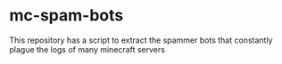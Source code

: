# mc-spam-bots
This repository has a script to extract the spammer bots that constantly plague the logs of many minecraft servers
